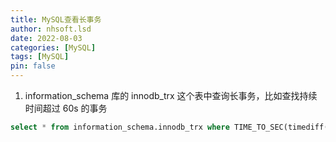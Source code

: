 ```yaml
---
title: MySQL查看长事务
author: nhsoft.lsd
date: 2022-08-03
categories: [MySQL]
tags: [MySQL]
pin: false
---
```


1. information_schema 库的 innodb_trx 这个表中查询长事务，比如查找持续时间超过 60s 的事务
```sql
select * from information_schema.innodb_trx where TIME_TO_SEC(timediff(now(),trx_started))>60
```
